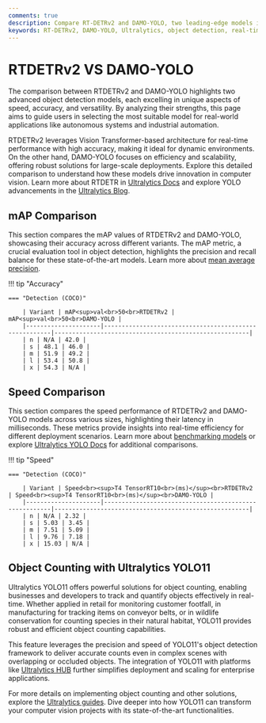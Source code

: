 ```yaml
---
comments: true
description: Compare RT-DETRv2 and DAMO-YOLO, two leading-edge models in real-time object detection and computer vision. Explore their performance, efficiency, and adaptability for edge AI applications, powered by Ultralytics' cutting-edge technology.
keywords: RT-DETRv2, DAMO-YOLO, Ultralytics, object detection, real-time AI, edge AI, computer vision, model comparison, AI performance
---
```


# RTDETRv2 VS DAMO-YOLO

The comparison between RTDETRv2 and DAMO-YOLO highlights two advanced object detection models, each excelling in unique aspects of speed, accuracy, and versatility. By analyzing their strengths, this page aims to guide users in selecting the most suitable model for real-world applications like autonomous systems and industrial automation.

RTDETRv2 leverages Vision Transformer-based architecture for real-time performance with high accuracy, making it ideal for dynamic environments. On the other hand, DAMO-YOLO focuses on efficiency and scalability, offering robust solutions for large-scale deployments. Explore this detailed comparison to understand how these models drive innovation in computer vision. Learn more about RTDETR in [Ultralytics Docs](https://docs.ultralytics.com/reference/models/rtdetr/model/) and explore YOLO advancements in the [Ultralytics Blog](https://www.ultralytics.com/blog/ultralytics-yolo11-has-arrived-redefine-whats-possible-in-ai).

## mAP Comparison

This section compares the mAP values of RTDETRv2 and DAMO-YOLO, showcasing their accuracy across different variants. The mAP metric, a crucial evaluation tool in object detection, highlights the precision and recall balance for these state-of-the-art models. Learn more about [mean average precision](https://www.ultralytics.com/glossary/mean-average-precision-map).

!!! tip "Accuracy"

    === "Detection (COCO)"

    	| Variant | mAP<sup>val<br>50<br>RTDETRv2 | mAP<sup>val<br>50<br>DAMO-YOLO |
    	|---------------------|-------------------------------------------------------|-------------------------------------------------------|
    	| n | N/A | 42.0 |
    	| s | 48.1 | 46.0 |
    	| m | 51.9 | 49.2 |
    	| l | 53.4 | 50.8 |
    	| x | 54.3 | N/A |

## Speed Comparison

This section compares the speed performance of RTDETRv2 and DAMO-YOLO models across various sizes, highlighting their latency in milliseconds. These metrics provide insights into real-time efficiency for different deployment scenarios. Learn more about [benchmarking models](https://docs.ultralytics.com/modes/benchmark/) or explore [Ultralytics YOLO Docs](https://docs.ultralytics.com/models/yolov10/) for additional comparisons.

!!! tip "Speed"

    === "Detection (COCO)"

    	| Variant | Speed<br><sup>T4 TensorRT10<br>(ms)</sup><br>RTDETRv2 | Speed<br><sup>T4 TensorRT10<br>(ms)</sup><br>DAMO-YOLO |
    	|---------------------|-------------------------------------------------------|-------------------------------------------------------|
    	| n | N/A | 2.32 |
    	| s | 5.03 | 3.45 |
    	| m | 7.51 | 5.09 |
    	| l | 9.76 | 7.18 |
    	| x | 15.03 | N/A |

## Object Counting with Ultralytics YOLO11

Ultralytics YOLO11 offers powerful solutions for object counting, enabling businesses and developers to track and quantify objects effectively in real-time. Whether applied in retail for monitoring customer footfall, in manufacturing for tracking items on conveyor belts, or in wildlife conservation for counting species in their natural habitat, YOLO11 provides robust and efficient object counting capabilities.

This feature leverages the precision and speed of YOLO11's object detection framework to deliver accurate counts even in complex scenes with overlapping or occluded objects. The integration of YOLO11 with platforms like [Ultralytics HUB](https://www.ultralytics.com/hub) further simplifies deployment and scaling for enterprise applications.

For more details on implementing object counting and other solutions, explore the [Ultralytics guides](https://docs.ultralytics.com/guides/). Dive deeper into how YOLO11 can transform your computer vision projects with its state-of-the-art functionalities.

